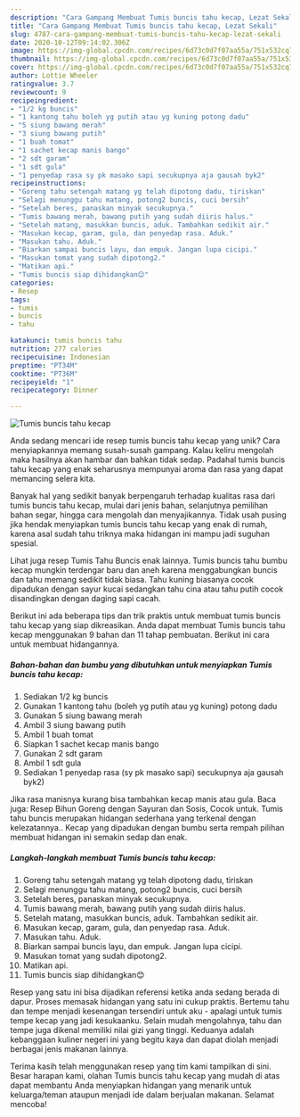 ```yaml
---
description: "Cara Gampang Membuat Tumis buncis tahu kecap, Lezat Sekali"
title: "Cara Gampang Membuat Tumis buncis tahu kecap, Lezat Sekali"
slug: 4787-cara-gampang-membuat-tumis-buncis-tahu-kecap-lezat-sekali
date: 2020-10-12T09:14:02.306Z
image: https://img-global.cpcdn.com/recipes/6d73c0d7f07aa55a/751x532cq70/tumis-buncis-tahu-kecap-foto-resep-utama.jpg
thumbnail: https://img-global.cpcdn.com/recipes/6d73c0d7f07aa55a/751x532cq70/tumis-buncis-tahu-kecap-foto-resep-utama.jpg
cover: https://img-global.cpcdn.com/recipes/6d73c0d7f07aa55a/751x532cq70/tumis-buncis-tahu-kecap-foto-resep-utama.jpg
author: Lottie Wheeler
ratingvalue: 3.7
reviewcount: 9
recipeingredient:
- "1/2 kg buncis"
- "1 kantong tahu boleh yg putih atau yg kuning potong dadu"
- "5 siung bawang merah"
- "3 siung bawang putih"
- "1 buah tomat"
- "1 sachet kecap manis bango"
- "2 sdt garam"
- "1 sdt gula"
- "1 penyedap rasa sy pk masako sapi secukupnya aja gausah byk2"
recipeinstructions:
- "Goreng tahu setengah matang yg telah dipotong dadu, tiriskan"
- "Selagi menunggu tahu matang, potong2 buncis, cuci bersih"
- "Setelah beres, panaskan minyak secukupnya."
- "Tumis bawang merah, bawang putih yang sudah diiris halus."
- "Setelah matang, masukkan buncis, aduk. Tambahkan sedikit air."
- "Masukan kecap, garam, gula, dan penyedap rasa. Aduk."
- "Masukan tahu. Aduk."
- "Biarkan sampai buncis layu, dan empuk. Jangan lupa cicipi."
- "Masukan tomat yang sudah dipotong2."
- "Matikan api."
- "Tumis buncis siap dihidangkan😊"
categories:
- Resep
tags:
- tumis
- buncis
- tahu

katakunci: tumis buncis tahu 
nutrition: 277 calories
recipecuisine: Indonesian
preptime: "PT34M"
cooktime: "PT36M"
recipeyield: "1"
recipecategory: Dinner

---
```



![Tumis buncis tahu kecap](https://img-global.cpcdn.com/recipes/6d73c0d7f07aa55a/751x532cq70/tumis-buncis-tahu-kecap-foto-resep-utama.jpg)

Anda sedang mencari ide resep tumis buncis tahu kecap yang unik? Cara menyiapkannya memang susah-susah gampang. Kalau keliru mengolah maka hasilnya akan hambar dan bahkan tidak sedap. Padahal tumis buncis tahu kecap yang enak seharusnya mempunyai aroma dan rasa yang dapat memancing selera kita.

Banyak hal yang sedikit banyak berpengaruh terhadap kualitas rasa dari tumis buncis tahu kecap, mulai dari jenis bahan, selanjutnya pemilihan bahan segar, hingga cara mengolah dan menyajikannya. Tidak usah pusing jika hendak menyiapkan tumis buncis tahu kecap yang enak di rumah, karena asal sudah tahu triknya maka hidangan ini mampu jadi suguhan spesial.

Lihat juga resep Tumis Tahu Buncis enak lainnya. Tumis buncis tahu bumbu kecap mungkin terdengar baru dan aneh karena menggabungkan buncis dan tahu memang sedikit tidak biasa. Tahu kuning biasanya cocok dipadukan dengan sayur kucai sedangkan tahu cina atau tahu putih cocok disandingkan dengan daging sapi cacah.


Berikut ini ada beberapa tips dan trik praktis untuk membuat tumis buncis tahu kecap yang siap dikreasikan. Anda dapat membuat Tumis buncis tahu kecap menggunakan 9 bahan dan 11 tahap pembuatan. Berikut ini cara untuk membuat hidangannya.

<!--inarticleads1-->

##### Bahan-bahan dan bumbu yang dibutuhkan untuk menyiapkan Tumis buncis tahu kecap:

1. Sediakan 1/2 kg buncis
1. Gunakan 1 kantong tahu (boleh yg putih atau yg kuning) potong dadu
1. Gunakan 5 siung bawang merah
1. Ambil 3 siung bawang putih
1. Ambil 1 buah tomat
1. Siapkan 1 sachet kecap manis bango
1. Gunakan 2 sdt garam
1. Ambil 1 sdt gula
1. Sediakan 1 penyedap rasa (sy pk masako sapi) secukupnya aja gausah byk2)


Jika rasa manisnya kurang bisa tambahkan kecap manis atau gula. Baca juga: Resep Bihun Goreng dengan Sayuran dan Sosis, Cocok untuk. Tumis tahu buncis merupakan hidangan sederhana yang terkenal dengan kelezatannya.. Kecap yang dipadukan dengan bumbu serta rempah pilihan membuat hidangan ini semakin sedap dan enak. 

<!--inarticleads2-->

##### Langkah-langkah membuat Tumis buncis tahu kecap:

1. Goreng tahu setengah matang yg telah dipotong dadu, tiriskan
1. Selagi menunggu tahu matang, potong2 buncis, cuci bersih
1. Setelah beres, panaskan minyak secukupnya.
1. Tumis bawang merah, bawang putih yang sudah diiris halus.
1. Setelah matang, masukkan buncis, aduk. Tambahkan sedikit air.
1. Masukan kecap, garam, gula, dan penyedap rasa. Aduk.
1. Masukan tahu. Aduk.
1. Biarkan sampai buncis layu, dan empuk. Jangan lupa cicipi.
1. Masukan tomat yang sudah dipotong2.
1. Matikan api.
1. Tumis buncis siap dihidangkan😊


Resep yang satu ini bisa dijadikan referensi ketika anda sedang berada di dapur. Proses memasak hidangan yang satu ini cukup praktis. Bertemu tahu dan tempe menjadi kesenangan tersendiri untuk aku - apalagi untuk tumis tempe kecap yang jadi kesukaanku. Selain mudah mengolahnya, tahu dan tempe juga dikenal memiliki nilai gizi yang tinggi. Keduanya adalah kebanggaan kuliner negeri ini yang begitu kaya dan dapat diolah menjadi berbagai jenis makanan lainnya. 

Terima kasih telah menggunakan resep yang tim kami tampilkan di sini. Besar harapan kami, olahan Tumis buncis tahu kecap yang mudah di atas dapat membantu Anda menyiapkan hidangan yang menarik untuk keluarga/teman ataupun menjadi ide dalam berjualan makanan. Selamat mencoba!
